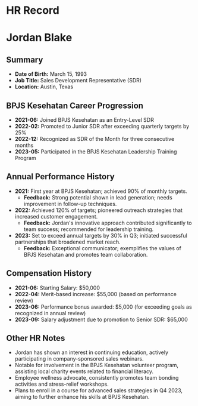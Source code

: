# HR Record

# Jordan Blake

## Summary
- **Date of Birth:** March 15, 1993  
- **Job Title:** Sales Development Representative (SDR)  
- **Location:** Austin, Texas  

## BPJS Kesehatan Career Progression
- **2021-06:** Joined BPJS Kesehatan as an Entry-Level SDR  
- **2022-02:** Promoted to Junior SDR after exceeding quarterly targets by 25%  
- **2022-12:** Recognized as SDR of the Month for three consecutive months  
- **2023-05:** Participated in the BPJS Kesehatan Leadership Training Program  

## Annual Performance History
- **2021:** First year at BPJS Kesehatan; achieved 90% of monthly targets.  
  - **Feedback:** Strong potential shown in lead generation; needs improvement in follow-up techniques.  
- **2022:** Achieved 120% of targets; pioneered outreach strategies that increased customer engagement.  
  - **Feedback:** Jordan's innovative approach contributed significantly to team success; recommended for leadership training.  
- **2023:** Set to exceed annual targets by 30% in Q3; initiated successful partnerships that broadened market reach.  
  - **Feedback:** Exceptional communicator; exemplifies the values of BPJS Kesehatan and promotes team collaboration.

## Compensation History
- **2021-06:** Starting Salary: $50,000  
- **2022-04:** Merit-based increase: $55,000 (based on performance review)  
- **2023-06:** Performance bonus awarded: $5,000 (for exceeding goals as recognized in annual review)  
- **2023-09:** Salary adjustment due to promotion to Senior SDR: $65,000  

## Other HR Notes
- Jordan has shown an interest in continuing education, actively participating in company-sponsored sales webinars.  
- Notable for involvement in the BPJS Kesehatan volunteer program, assisting local charity events related to financial literacy.  
- Employee wellness advocate, consistently promotes team bonding activities and stress-relief workshops.  
- Plans to enroll in a course for advanced sales strategies in Q4 2023, aiming to further enhance his skills at BPJS Kesehatan.